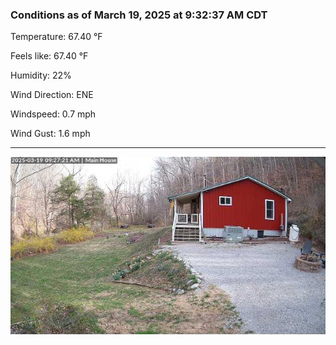 ### Conditions as of March 19, 2025 at 9:32:37 AM CDT 

Temperature: 67.40 &deg;F

Feels like: 67.40 &deg;F

Humidity: 22%

Wind Direction: ENE

Windspeed: 0.7 mph

Wind Gust: 1.6 mph

---

<img src="./images/latest.jpeg"/>

